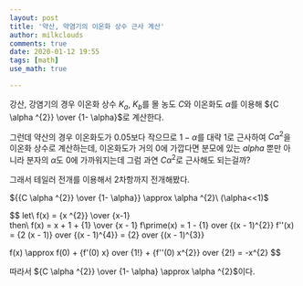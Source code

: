 ```yaml
---
layout: post
title: '약산, 약염기의 이온화 상수 근사 계산'
author: milkclouds
comments: true
date: 2020-01-12 19:55
tags: [math]
use_math: true

---
```


강산, 강염기의 경우 이온화 상수 $K_{a}$, $K_{b}$를 몰 농도 $C$와 이온화도 $\alpha$를 이용해 ${C \alpha ^{2}} \over {1- \alpha}$로 계산한다.  

그런데 약산의 경우 이온화도가 0.05보다 작으므로 $1 - \alpha$를 대략 1로 근사하여 $C \alpha^{2}$을 이온화 상수로 계산하는데, 이온화도가 거의 0에 가깝다면 분모에 있는 $alpha$ 뿐만 아니라 분자의 $\alpha$도 0에 가까워지는데 그럼 과연 $C \alpha^{2}$로 근사해도 되는걸까?  


그래서 테일러 전개를 이용해서 2차항까지 전개해봤다.  

${{C \alpha ^{2}} \over {1- \alpha}} \approx \alpha ^{2}\ (\alpha<<1)$

$$
let\ f(x) = {x ^{2}} \over {x-1}  
then\ f(x) = x + 1 + {1} \over {x - 1}
f\prime(x) = 1 - {1} over {(x - 1)^{2}}
f''(x) = {2 (x - 1)} over {(x - 1)^{4}} = {2} over {(x - 1)^{3}}

f(x) \approx f(0) + {f'(0) x} over {1!} + {f''(0) x^{2}} over {2!} = -x^{2}
$$

따라서 ${C \alpha ^{2}} \over {1- \alpha} \approx \alpha ^{2}\$이다.